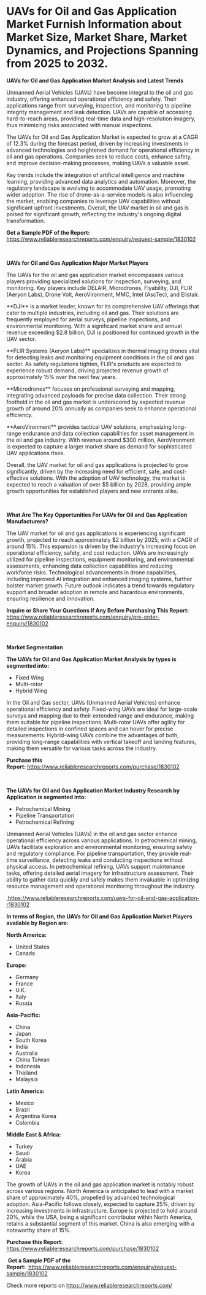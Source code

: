 <p><h1>UAVs for Oil and Gas Application Market Furnish Information about Market Size, Market Share, Market Dynamics, and Projections Spanning from 2025 to 2032.</h1></p><p><strong>UAVs for Oil and Gas Application Market Analysis and Latest Trends</strong></p>
<p><p>Unmanned Aerial Vehicles (UAVs) have become integral to the oil and gas industry, offering enhanced operational efficiency and safety. Their applications range from surveying, inspection, and monitoring to pipeline integrity management and leak detection. UAVs are capable of accessing hard-to-reach areas, providing real-time data and high-resolution imagery, thus minimizing risks associated with manual inspections.</p><p>The UAVs for Oil and Gas Application Market is expected to grow at a CAGR of 12.3% during the forecast period, driven by increasing investments in advanced technologies and heightened demand for operational efficiency in oil and gas operations. Companies seek to reduce costs, enhance safety, and improve decision-making processes, making UAVs a valuable asset. </p><p>Key trends include the integration of artificial intelligence and machine learning, providing advanced data analytics and automation. Moreover, the regulatory landscape is evolving to accommodate UAV usage, promoting wider adoption. The rise of drone-as-a-service models is also influencing the market, enabling companies to leverage UAV capabilities without significant upfront investments. Overall, the UAV market in oil and gas is poised for significant growth, reflecting the industry's ongoing digital transformation.</p></p>
<p><strong>Get a Sample PDF of the Report:&nbsp;</strong> <a href="https://www.reliableresearchreports.com/enquiry/request-sample/1830102?utm_campaign=7&utm_medium=2&utm_source=Github&utm_content=ia&utm_term=28022025&utm_id=uavs-for-oil-and-gas-application">https://www.reliableresearchreports.com/enquiry/request-sample/1830102</a></p>
<p>&nbsp;</p>
<p><strong>UAVs for Oil and Gas Application Major Market Players</strong></p>
<p><p>The UAVs for the oil and gas application market encompasses various players providing specialized solutions for inspection, surveying, and monitoring. Key players include DELAIR, Microdrones, Flyability, DJI, FLIR (Aeryon Labs), Drone Volt, AeroVironment, MMC, Intel (AscTec), and Elistair.</p><p>**DJI** is a market leader, known for its comprehensive UAV offerings that cater to multiple industries, including oil and gas. Their solutions are frequently employed for aerial surveys, pipeline inspections, and environmental monitoring. With a significant market share and annual revenue exceeding $2.8 billion, DJI is positioned for continued growth in the UAV sector.</p><p>**FLIR Systems (Aeryon Labs)** specializes in thermal imaging drones vital for detecting leaks and monitoring equipment conditions in the oil and gas sector. As safety regulations tighten, FLIR's products are expected to experience robust demand, driving projected revenue growth of approximately 15% over the next few years.</p><p>**Microdrones** focuses on professional surveying and mapping, integrating advanced payloads for precise data collection. Their strong foothold in the oil and gas market is underscored by expected revenue growth of around 20% annually as companies seek to enhance operational efficiency.</p><p>**AeroVironment** provides tactical UAV solutions, emphasizing long-range endurance and data collection capabilities for asset management in the oil and gas industry. With revenue around $300 million, AeroVironment is expected to capture a larger market share as demand for sophisticated UAV applications rises.</p><p>Overall, the UAV market for oil and gas applications is projected to grow significantly, driven by the increasing need for efficient, safe, and cost-effective solutions. With the adoption of UAV technology, the market is expected to reach a valuation of over $5 billion by 2028, providing ample growth opportunities for established players and new entrants alike.</p></p>
<p>&nbsp;</p>
<p><strong>What Are The Key Opportunities For UAVs for Oil and Gas Application Manufacturers?</strong></p>
<p><p>The UAV market for oil and gas applications is experiencing significant growth, projected to reach approximately $2 billion by 2025, with a CAGR of around 15%. This expansion is driven by the industry's increasing focus on operational efficiency, safety, and cost reduction. UAVs are increasingly utilized for pipeline inspections, equipment monitoring, and environmental assessments, enhancing data collection capabilities and reducing workforce risks. Technological advancements in drone capabilities, including improved AI integration and enhanced imaging systems, further bolster market growth. Future outlook indicates a trend towards regulatory support and broader adoption in remote and hazardous environments, ensuring resilience and innovation.</p></p>
<p><strong>Inquire or Share Your Questions If Any Before Purchasing This Report:</strong> <a href="https://www.reliableresearchreports.com/enquiry/pre-order-enquiry/1830102?utm_campaign=7&utm_medium=2&utm_source=Github&utm_content=ia&utm_term=28022025&utm_id=uavs-for-oil-and-gas-application">https://www.reliableresearchreports.com/enquiry/pre-order-enquiry/1830102</a></p>
<p>&nbsp;</p>
<p><strong>Market Segmentation</strong></p>
<p><strong>The UAVs for Oil and Gas Application Market Analysis by types is segmented into:</strong></p>
<p><ul><li>Fixed Wing</li><li>Multi-rotor</li><li>Hybrid Wing</li></ul></p>
<p><p>In the Oil and Gas sector, UAVs (Unmanned Aerial Vehicles) enhance operational efficiency and safety. Fixed-wing UAVs are ideal for large-scale surveys and mapping due to their extended range and endurance, making them suitable for pipeline inspections. Multi-rotor UAVs offer agility for detailed inspections in confined spaces and can hover for precise measurements. Hybrid-wing UAVs combine the advantages of both, providing long-range capabilities with vertical takeoff and landing features, making them versatile for various tasks across the industry.</p></p>
<p><strong>Purchase this Report:&nbsp;</strong><a href="https://www.reliableresearchreports.com/purchase/1830102?utm_campaign=7&utm_medium=2&utm_source=Github&utm_content=ia&utm_term=28022025&utm_id=uavs-for-oil-and-gas-application">https://www.reliableresearchreports.com/purchase/1830102</a></p>
<p>&nbsp;</p>
<p><strong>The UAVs for Oil and Gas Application Market Industry Research by Application is segmented into:</strong></p>
<p><ul><li>Petrochemical Mining</li><li>Pipeline Transportation</li><li>Petrochemical Refining</li></ul></p>
<p><p>Unmanned Aerial Vehicles (UAVs) in the oil and gas sector enhance operational efficiency across various applications. In petrochemical mining, UAVs facilitate exploration and environmental monitoring, ensuring safety and regulatory compliance. For pipeline transportation, they provide real-time surveillance, detecting leaks and conducting inspections without physical access. In petrochemical refining, UAVs support maintenance tasks, offering detailed aerial imagery for infrastructure assessment. Their ability to gather data quickly and safely makes them invaluable in optimizing resource management and operational monitoring throughout the industry.</p></p>
<p><a href="https://www.reliableresearchreports.com/uavs-for-oil-and-gas-application-r1830102?utm_campaign=7&utm_medium=2&utm_source=Github&utm_content=ia&utm_term=28022025&utm_id=uavs-for-oil-and-gas-application">&nbsp;https://www.reliableresearchreports.com/uavs-for-oil-and-gas-application-r1830102</a></p>
<p><strong>In terms of Region, the UAVs for Oil and Gas Application Market Players available by Region are:</strong></p>
<p>
    <p> <strong> North America: </strong>
        <ul>
            <li>United States</li>
            <li>Canada</li>
        </ul>
        </p> 
    <p> <strong> Europe: </strong>
        <ul>
            <li>Germany</li>
            <li>France</li>
            <li>U.K.</li>
            <li>Italy</li>
            <li>Russia</li>
        </ul>
        </p> 
    <p> <strong> Asia-Pacific: </strong>
        <ul>
            <li>China</li>
            <li>Japan</li>
            <li>South Korea</li>
            <li>India</li>
            <li>Australia</li>
            <li>China Taiwan</li>
            <li>Indonesia</li>
            <li>Thailand</li>
            <li>Malaysia</li>
        </ul>
        </p> 
    <p> <strong> Latin America: </strong>
        <ul>
            <li>Mexico</li>
            <li>Brazil</li>
            <li>Argentina Korea</li>
            <li>Colombia</li>
        </ul>
        </p> 
    <p> <strong> Middle East & Africa: </strong>
        <ul>
            <li>Turkey</li>
            <li>Saudi</li>
            <li>Arabia</li>
            <li>UAE</li>
            <li>Korea</li>
        </ul>
    </p>
    </p>
<p><p>The growth of UAVs in the oil and gas application market is notably robust across various regions. North America is anticipated to lead with a market share of approximately 40%, propelled by advanced technological adoption. Asia-Pacific follows closely, expected to capture 25%, driven by increasing investments in infrastructure. Europe is projected to hold around 20%, while the USA, being a significant contributor within North America, retains a substantial segment of this market. China is also emerging with a noteworthy share of 15%.</p></p>
<p><strong>Purchase this Report: </strong><a href="https://www.reliableresearchreports.com/purchase/1830102?utm_campaign=7&utm_medium=2&utm_source=Github&utm_content=ia&utm_term=28022025&utm_id=uavs-for-oil-and-gas-application">https://www.reliableresearchreports.com/purchase/1830102</a></p>
<p>&nbsp;<strong>Get a Sample PDF of the Report:&nbsp;&nbsp;</strong><a href="https://www.reliableresearchreports.com/enquiry/request-sample/1830102?utm_campaign=7&utm_medium=2&utm_source=Github&utm_content=ia&utm_term=28022025&utm_id=uavs-for-oil-and-gas-application">https://www.reliableresearchreports.com/enquiry/request-sample/1830102</a></p>
<p><strong></strong></p>
<p>Check more reports on <a href="https://www.reliableresearchreports.com/?utm_campaign=7&utm_medium=2&utm_source=Github&utm_content=ia&utm_term=28022025&utm_id=uavs-for-oil-and-gas-application">https://www.reliableresearchreports.com/</a></p>